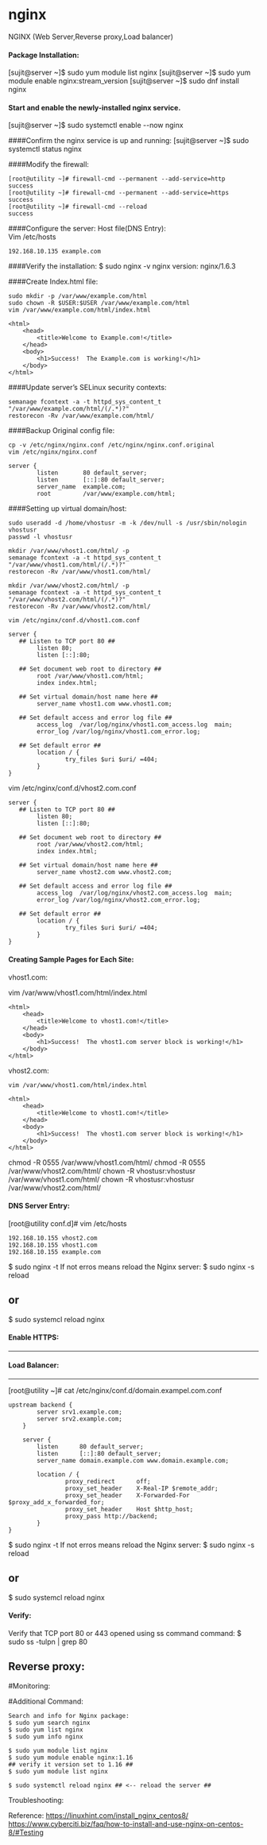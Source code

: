 # nginx
NGINX (Web Server,Reverse proxy,Load balancer)

#### Package Installation: 
[sujit@server ~]$ sudo  yum module list nginx
[sujit@server ~]$ sudo yum module enable nginx:stream_version
[sujit@server ~]$ sudo dnf install nginx

#### Start and enable the newly-installed nginx service.
[sujit@server ~]$ sudo systemctl enable --now nginx

####Confirm the nginx service is up and running:
[sujit@server ~]$ sudo systemctl status nginx


####Modify the firewall:
```
[root@utility ~]# firewall-cmd --permanent --add-service=http
success
[root@utility ~]# firewall-cmd --permanent --add-service=https
success
[root@utility ~]# firewall-cmd --reload
success
```
####Configure the server:
Host file(DNS Entry):  
Vim /etc/hosts 
```
192.168.10.135 example.com
```

####Verify the installation:
$ sudo nginx -v
nginx version: nginx/1.6.3

####Create Index.html file:
```
sudo mkdir -p /var/www/example.com/html
sudo chown -R $USER:$USER /var/www/example.com/html
vim /var/www/example.com/html/index.html
```
```
<html>
    <head>
        <title>Welcome to Example.com!</title>
    </head>
    <body>
        <h1>Success!  The Example.com is working!</h1>
    </body>
</html>
```

####Update server’s SELinux security contexts:
```
semanage fcontext -a -t httpd_sys_content_t "/var/www/example.com/html/(/.*)?"
restorecon -Rv /var/www/example.com/html/
```
####Backup Original config file:
```
cp -v /etc/nginx/nginx.conf /etc/nginx/nginx.conf.original
vim /etc/nginx/nginx.conf 
```
``` 
server {
        listen       80 default_server;
        listen       [::]:80 default_server;
        server_name  example.com;
        root         /var/www/example.com/html;
```
####Setting up virtual domain/host:
```
sudo useradd -d /home/vhostusr -m -k /dev/null -s /usr/sbin/nologin vhostusr
passwd -l vhostusr

mkdir /var/www/vhost1.com/html/ -p
semanage fcontext -a -t httpd_sys_content_t "/var/www/vhost1.com/html/(/.*)?"
restorecon -Rv /var/www/vhost1.com/html/

mkdir /var/www/vhost2.com/html/ -p
semanage fcontext -a -t httpd_sys_content_t "/var/www/vhost2.com/html/(/.*)?"
restorecon -Rv /var/www/vhost2.com/html/

vim /etc/nginx/conf.d/vhost1.com.conf
```
```
server {
   ## Listen to TCP port 80 ##
        listen 80;
        listen [::]:80;
 
   ## Set document web root to directory ##
        root /var/www/vhost1.com/html;
        index index.html;
 
   ## Set virtual domain/host name here ##
        server_name vhost1.com www.vhost1.com;
 
   ## Set default access and error log file ##
        access_log  /var/log/nginx/vhost1.com_access.log  main;
        error_log /var/log/nginx/vhost1.com_error.log;
 
   ## Set default error ##
        location / {
                try_files $uri $uri/ =404;
        }
}
```

vim /etc/nginx/conf.d/vhost2.com.conf
```
server {
   ## Listen to TCP port 80 ##
        listen 80;
        listen [::]:80;

   ## Set document web root to directory ##
        root /var/www/vhost2.com/html;
        index index.html;

   ## Set virtual domain/host name here ##
        server_name vhost2.com www.vhost2.com;

   ## Set default access and error log file ##
        access_log  /var/log/nginx/vhost2.com_access.log  main;
        error_log /var/log/nginx/vhost2.com_error.log;

   ## Set default error ##
        location / {
                try_files $uri $uri/ =404;
        }
}
```
#### Creating Sample Pages for Each Site:
vhost1.com:

vim /var/www/vhost1.com/html/index.html
```
<html>
    <head>
        <title>Welcome to vhost1.com!</title>
    </head>
    <body>
        <h1>Success!  The vhost1.com server block is working!</h1>
    </body>
</html>
```
vhost2.com:
```
vim /var/www/vhost1.com/html/index.html

<html>
    <head>
        <title>Welcome to vhost1.com!</title>
    </head>
    <body>
        <h1>Success!  The vhost1.com server block is working!</h1>
    </body>
</html>
```

 chmod -R 0555 /var/www/vhost1.com/html/
 chmod -R 0555 /var/www/vhost2.com/html/
 chown -R vhostusr:vhostusr /var/www/vhost1.com/html/
 chown -R vhostusr:vhostusr /var/www/vhost2.com/html/

#### DNS Server Entry:

[root@utility conf.d]# vim /etc/hosts
```
192.168.10.155 vhost2.com
192.168.10.155 vhost1.com
192.168.10.155 example.com
```

 $ sudo nginx -t
 If not erros means reload the Nginx server:
 $ sudo nginx -s reload
## or ##
 $ sudo systemcl reload nginx

#### Enable HTTPS:
---------------------


#### Load Balancer:
--------------------------
 [root@utility ~]# cat /etc/nginx/conf.d/domain.exampel.com.conf
```
upstream backend {
        server srv1.example.com;
        server srv2.example.com;
    }

    server {
        listen      80 default_server;
        listen      [::]:80 default_server;
        server_name domain.example.com www.domain.example.com;

        location / {
                proxy_redirect      off;
                proxy_set_header    X-Real-IP $remote_addr;
                proxy_set_header    X-Forwarded-For $proxy_add_x_forwarded_for;
                proxy_set_header    Host $http_host;
                proxy_pass http://backend;
        }
}

```

 $ sudo nginx -t
 If not erros means reload the Nginx server:
 $ sudo nginx -s reload
 ## or ##
 $ sudo systemcl reload nginx

#### Verify:
 Verify that TCP port 80 or 443 opened using ss command command:
 $ sudo ss -tulpn | grep 80

Reverse proxy:
---------------------------------


#Monitoring:


#Additional Command:
```
Search and info for Nginx package:
$ sudo yum search nginx
$ sudo yum list nginx
$ sudo yum info nginx

$ sudo yum module list nginx
$ sudo yum module enable nginx:1.16
## verify it version set to 1.16 ##
$ sudo yum module list nginx

$ sudo systemctl reload nginx ## <-- reload the server ##
```

Troubleshooting:

Reference:
https://linuxhint.com/install_nginx_centos8/
https://www.cyberciti.biz/faq/how-to-install-and-use-nginx-on-centos-8/#Testing
